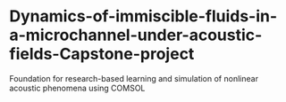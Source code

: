 # Dynamics-of-immiscible-fluids-in-a-microchannel-under-acoustic-fields-Capstone-project
Foundation for research-based learning and simulation of nonlinear acoustic phenomena using COMSOL
